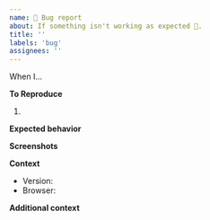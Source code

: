 ```yaml
---
name: 🐛 Bug report
about: If something isn't working as expected 🤔.
title: ''
labels: 'bug'
assignees: ''
---
```


<!-- ⭐ If you like and use this repository, please give it a star, to show your appreciation ⭐️! -->

<!--A clear and concise description of what the bug is.-->

When I...

**To Reproduce**

<!--Steps to reproduce the behavior:
-->

1.

**Expected behavior**

<!--A clear and concise description of what you expected to happen.-->

**Screenshots**

<!--If applicable, add screenshots to help explain your problem.-->

**Context**

- Version:
- Browser:

**Additional context**

<!--Add any other context about the problem here.-->
